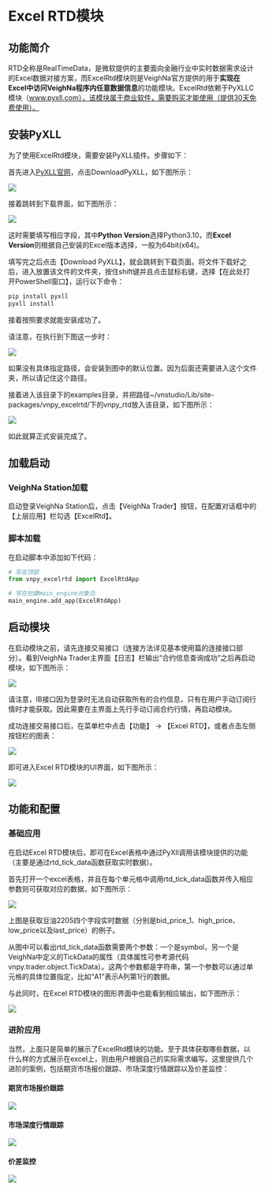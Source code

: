 # Excel RTD模块

## 功能简介

RTD全称是RealTimeData，是微软提供的主要面向金融行业中实时数据需求设计的Excel数据对接方案，而ExcelRtd模块则是VeighNa官方提供的用于**实现在Excel中访问VeighNa程序内任意数据信息**的功能模块。ExcelRtd依赖于PyXLLC模块（www.pyxll.com），该模块属于商业软件，需要购买才能使用（提供30天免费使用）。

## 安装PyXLL
为了使用ExcelRtd模块，需要安装PyXLL插件。步骤如下：

首先进入[PyXLL官网](https://www.pyxll.com/)，点击DownloadPyXLL，如下图所示：

![](https://vnpy-doc.oss-cn-shanghai.aliyuncs.com/excel_rtd/excel_rtd_0.png)

接着跳转到下载界面，如下图所示：

![](https://vnpy-doc.oss-cn-shanghai.aliyuncs.com/excel_rtd/13.png)

这时需要填写相应字段，其中**Python Version**选择Python3.10，而**Excel Version**则根据自己安装的Excel版本选择，一般为64bit(x64)。

填写完之后点击【Download PyXLL】，就会跳转到下载页面。将文件下载好之后，进入放置该文件的文件夹，按住shift键并且点击鼠标右键，选择【在此处打开PowerShell窗口】，运行以下命令：
```bash
pip install pyxll
pyxll install
```

接着按照要求就能安装成功了。

请注意，在执行到下图这一步时：

![](https://vnpy-doc.oss-cn-shanghai.aliyuncs.com/excel_rtd/excel_rtd_9.png)

如果没有具体指定路径，会安装到图中的默认位置。因为后面还需要进入这个文件夹，所以请记住这个路径。

接着进入该目录下的examples目录，并把路径~/vnstudio/Lib/site-packages/vnpy_excelrtd/下的vnpy_rtd放入该目录，如下图所示：

![](https://vnpy-doc.oss-cn-shanghai.aliyuncs.com/excel_rtd/excel_rtd_5.png)

如此就算正式安装完成了。

## 加载启动

### VeighNa Station加载

启动登录VeighNa Station后，点击【VeighNa Trader】按钮，在配置对话框中的【上层应用】栏勾选【ExcelRtd】。

### 脚本加载

在启动脚本中添加如下代码：

```python 3
# 写在顶部
from vnpy_excelrtd import ExcelRtdApp

# 写在创建main_engine对象后
main_engine.add_app(ExcelRtdApp)
```

## 启动模块

在启动模块之前，请先连接交易接口（连接方法详见基本使用篇的连接接口部分）。看到VeighNa Trader主界面【日志】栏输出“合约信息查询成功”之后再启动模块，如下图所示：

![](https://vnpy-doc.oss-cn-shanghai.aliyuncs.com/cta_strategy/1.png)

请注意，IB接口因为登录时无法自动获取所有的合约信息，只有在用户手动订阅行情时才能获取。因此需要在主界面上先行手动订阅合约行情，再启动模块。

成功连接交易接口后，在菜单栏中点击【功能】 -> 【Excel RTD】，或者点击左侧按钮栏的图表：

![](https://vnpy-doc.oss-cn-shanghai.aliyuncs.com/excel_rtd/excel_rtd_6.png)

即可进入Excel RTD模块的UI界面，如下图所示：

![](https://vnpy-doc.oss-cn-shanghai.aliyuncs.com/excel_rtd/15.png)


## 功能和配置

### 基础应用

在启动Excel RTD模块后，即可在Excel表格中通过PyXll调用该模块提供的功能（主要是通过rtd_tick_data函数获取实时数据）。

首先打开一个excel表格，并且在每个单元格中调用rtd_tick_data函数并传入相应参数则可获取对应的数据，如下图所示：

![](https://vnpy-doc.oss-cn-shanghai.aliyuncs.com/excel_rtd/14.png)

上图是获取豆油2205四个字段实时数据（分别是bid_price_1、high_price、low_price以及last_price）的例子。

从图中可以看出rtd_tick_data函数需要两个参数：一个是symbol，另一个是VeighNa中定义的TickData的属性（具体属性可参考源代码vnpy.trader.object.TickData）。这两个参数都是字符串，第一个参数可以通过单元格的具体位置指定，比如“A1”表示A列第1行的数据。

与此同时，在Excel RTD模块的图形界面中也能看到相应输出，如下图所示：

![](https://vnpy-doc.oss-cn-shanghai.aliyuncs.com/excel_rtd/16.png)

### 进阶应用
当然，上面只是简单的展示了ExcelRtd模块的功能。至于具体获取哪些数据，以什么样的方式展示在excel上，则由用户根据自己的实际需求编写。这里提供几个进阶的案例，包括期货市场报价跟踪、市场深度行情跟踪以及价差监控：

#### 期货市场报价跟踪
![](https://vnpy-doc.oss-cn-shanghai.aliyuncs.com/excel_rtd/excel_rtd_10.png)

#### 市场深度行情跟踪

![](https://vnpy-doc.oss-cn-shanghai.aliyuncs.com/excel_rtd/excel_rtd_11.png)
#### 价差监控

![](https://vnpy-doc.oss-cn-shanghai.aliyuncs.com/excel_rtd/excel_rtd_12.png)